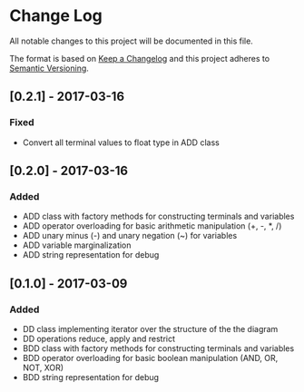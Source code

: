# Change Log
All notable changes to this project will be documented in this file.

The format is based on [Keep a Changelog](http://keepachangelog.com/)
and this project adheres to [Semantic Versioning](http://semver.org/).

## [0.2.1] - 2017-03-16

### Fixed
- Convert all terminal values to float type in ADD class

## [0.2.0] - 2017-03-16

### Added
- ADD class with factory methods for constructing terminals and variables
- ADD operator overloading for basic arithmetic manipulation (+, -, *, /)
- ADD unary minus (-) and unary negation (~) for variables
- ADD variable marginalization
- ADD string representation for debug

## [0.1.0] - 2017-03-09

### Added
- DD class implementing iterator over the structure of the the diagram
- DD operations reduce, apply and restrict
- BDD class with factory methods for constructing terminals and variables
- BDD operator overloading for basic boolean manipulation (AND, OR, NOT, XOR)
- BDD string representation for debug
